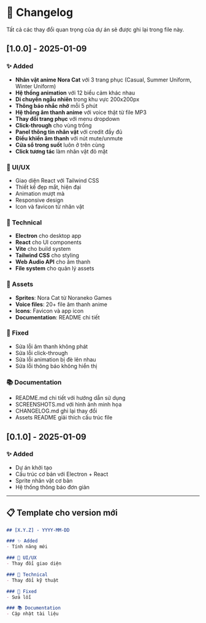 # 📝 Changelog

Tất cả các thay đổi quan trọng của dự án sẽ được ghi lại trong file này.

## [1.0.0] - 2025-01-09

### ✨ Added
- **Nhân vật anime Nora Cat** với 3 trang phục (Casual, Summer Uniform, Winter Uniform)
- **Hệ thống animation** với 12 biểu cảm khác nhau
- **Di chuyển ngẫu nhiên** trong khu vực 200x200px
- **Thông báo nhắc nhở** mỗi 5 phút
- **Hệ thống âm thanh anime** với voice thật từ file MP3
- **Thay đổi trang phục** với menu dropdown
- **Click-through** cho vùng trống
- **Panel thông tin nhân vật** với credit đầy đủ
- **Điều khiển âm thanh** với nút mute/unmute
- **Cửa sổ trong suốt** luôn ở trên cùng
- **Click tương tác** làm nhân vật đỏ mặt

### 🎨 UI/UX
- Giao diện React với Tailwind CSS
- Thiết kế đẹp mắt, hiện đại
- Animation mượt mà
- Responsive design
- Icon và favicon từ nhân vật

### 🔧 Technical
- **Electron** cho desktop app
- **React** cho UI components
- **Vite** cho build system
- **Tailwind CSS** cho styling
- **Web Audio API** cho âm thanh
- **File system** cho quản lý assets

### 📁 Assets
- **Sprites**: Nora Cat từ Noraneko Games
- **Voice files**: 20+ file âm thanh anime
- **Icons**: Favicon và app icon
- **Documentation**: README chi tiết

### 🐛 Fixed
- Sửa lỗi âm thanh không phát
- Sửa lỗi click-through
- Sửa lỗi animation bị đè lên nhau
- Sửa lỗi thông báo không hiển thị

### 📚 Documentation
- README.md chi tiết với hướng dẫn sử dụng
- SCREENSHOTS.md với hình ảnh minh họa
- CHANGELOG.md ghi lại thay đổi
- Assets README giải thích cấu trúc file

## [0.1.0] - 2025-01-09

### ✨ Added
- Dự án khởi tạo
- Cấu trúc cơ bản với Electron + React
- Sprite nhân vật cơ bản
- Hệ thống thông báo đơn giản

---

## 📋 Template cho version mới

```markdown
## [X.Y.Z] - YYYY-MM-DD

### ✨ Added
- Tính năng mới

### 🎨 UI/UX
- Thay đổi giao diện

### 🔧 Technical
- Thay đổi kỹ thuật

### 🐛 Fixed
- Sửa lỗi

### 📚 Documentation
- Cập nhật tài liệu
```
